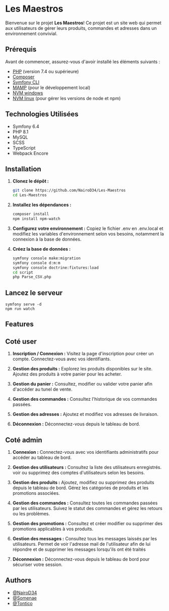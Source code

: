 # Les Maestros

Bienvenue sur le projet **Les Maestros**! Ce projet est un site web qui permet aux utilisateurs de gérer leurs produits, commandes et adresses dans un environnement convivial.

## Prérequis

Avant de commencer, assurez-vous d'avoir installé les éléments suivants :

- [PHP](https://www.php.net/downloads) (version 7.4 ou supérieure)
- [Composer](https://getcomposer.org/download/)
- [Symfony CLI](https://symfony.com/download)
- [MAMP](https://www.mamp.info/en/) (pour le développement local)
- [NVM windows](https://github.com/coreybutler/nvm-windows)
- [NVM linux](https://github.com/nvm-sh/nvm) (pour gérer les versions de node et npm)

## Technologies Utilisées

- Symfony 6.4
- PHP 8.1
- MySQL
- SCSS
- TypeScript
- Webpack Encore

## Installation

1. **Clonez le dépôt :**

   ```bash
   git clone https://github.com/NairoD34/Les-Maestros
   cd Les-Maestros

2. **Installez les dépendances :**

    ```bash
    composer install
    npm install npm-watch

3. **Configurez votre environnement :**
Copiez le fichier .env en .env.local et modifiez les variables d'environnement selon vos besoins, notamment la connexion à la base de données.

4. **Créez la base de données :**
    ```bash
    symfony console make:migration
    symfony console d:m:m
    symfony console doctrine:fixtures:load
    cd script
    php Parse_CSV.php
    ```
    

## Lancez le serveur
    symfony serve -d
    npm run watch
## Features

## Coté user
1. **Inscription / Connexion :**
    Visitez la page d'inscription pour créer un compte.
    Connectez-vous avec vos identifiants.

2. **Gestion des produits :**
    Explorez les produits disponibles sur le site.
    Ajoutez des produits à votre panier pour les acheter.

3. **Gestion du panier :**
    Consultez, modifier ou valider votre panier afin d'accéder au tunel de vente.

4. **Gestion des commandes :**
    Consultez l'historique de vos commandes passées.

5. **Gestion des adresses :**
    Ajoutez et modifiez vos adresses de livraison.

6. **Déconnexion :**
    Déconnectez-vous depuis le tableau de bord.

## Coté admin

1. **Connexion :**
    Connectez-vous avec vos identifiants administratifs pour accéder au tableau de bord.

2. **Gestion des utilisateurs :**
    Consultez la liste des utilisateurs enregistrés.
    voir ou supprimez des comptes d'utilisateurs selon les besoins.

3. **Gestion des produits :**
    Ajoutez, modifiez ou supprimez des produits depuis le tableau de bord.
    Gérez les catégories de produits et les promotions associées.

4. **Gestion des commandes :**
    Consultez toutes les commandes passées par les utilisateurs.
    Suivez le statut des commandes et gérez les retours ou les problèmes.
    
5. **Gestion des promotions :**
    Consultez et créer modifier ou supprimer des promotions applicables à vos produits.

6. **Gestion des messages :**
    Consultez tous les messages laissés par les utilisateurs.
    Permet de voir l'adresse mail de l'utilisateur afin de lui répondre et de supprimer    les messages lorsqu'ils ont été traités

7. **Déconnexion :**
    Déconnectez-vous depuis le tableau de bord pour sécuriser votre session.


## Authors

- [@NairoD34](https://www.github.com/NairoD34)
- [@Somenae](https://www.github.com/Somenae)
- [@Tontico](https://www.github.com/Tontico)


